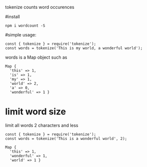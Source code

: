 tokenize counts word occurences

#install

`npm i wordcount -S`


#simple usage:

```
const { tokenize } = require('tokenize');
const words = tokenize('This is my world, a wonderful world');
```

words is a Map object such as
```
Map {
  'this' => 1,
  'is' => 1,
  'my' => 1,
  'world' => 2,
  'a' => 0,
  'wonderful' => 1 }
```

# limit word size

limit all words 2 characters and less
```
const { tokenize } = require('tokenize');
const words = tokenize('This is a wonderful world', 2);
```

```
Map {
  'this' => 1,
  'wonderful' => 1,
  'world' => 1 }
```
